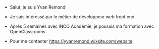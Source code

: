 - Salut, je suis Yvan Remond

- Je suis intéressé par le métier de développeur web front end

-  Après 5 semaines avec INCO Académie, je pousuis ma formation avec OpenClassrooms.

- Pour me contacter https://yvanremond.wixsite.com/website

